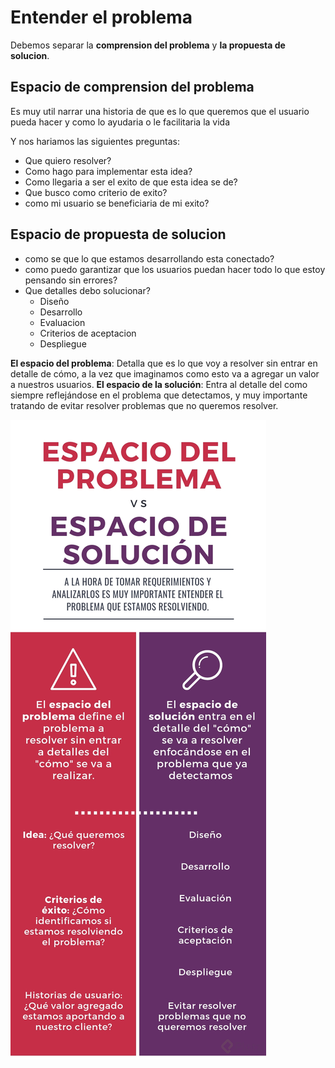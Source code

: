 # Entender el problema

Debemos separar la **comprension del problema** y **la propuesta de solucion**.

## Espacio de comprension del problema

Es muy util narrar una historia de que es lo que queremos que el usuario pueda hacer y como lo ayudaria o le facilitaria la vida

Y nos hariamos las siguientes preguntas:
- Que quiero resolver?
- Como hago para implementar esta idea?
- Como llegaria a ser el exito de que esta idea se de?
- Que busco como criterio de exito?
- como mi usuario se beneficiaria de mi exito?

## Espacio de propuesta de solucion

- como se que lo que estamos desarrollando esta conectado?
- como puedo garantizar que los usuarios puedan hacer todo lo que estoy pensando sin errores?
- Que detalles debo solucionar?
  - Diseño
  - Desarrollo
  - Evaluacion
  - Criterios de aceptacion
  - Despliegue



**El espacio del problema**: Detalla que es lo que voy a resolver sin entrar en detalle de cómo, a la vez que imaginamos como esto va a agregar un valor a nuestros usuarios.
**El espacio de la solución**: Entra al detalle del como siempre reflejándose en el problema que detectamos, y muy importante tratando de evitar resolver problemas que no queremos resolver.

![ESPACIOS](../assets/04_espacios.jpg)
